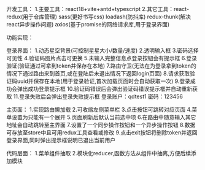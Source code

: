 ﻿
开发工具：
1.主要工具：react18+vite+antd+typescript
2.其它工具：react-redux(用于仓库管理) sass(更好书写css) loadash(防抖库) 
            redux-thunk(解决react异步操作问题) axios(基于promise的网络请求库,用于登录界面)


功能实现：

登录界面：
1.动态星空背景(可控制星星大小/数量/速度)
2.透明输入框
3.密码选择可见性
4.验证码图片点击可更换
5.未输入完整信息点登录按钮会有提示框
6.登录验证(验证通过可拿到token并保存在本地)
7.路由守卫(无法在为登录拿到token的情况下通过路由来到首页,或在登陆后未退出情况下返回login页面)
8.请求获取验证码uuid并保存在本地(用于登录验证,首次加载页面时会自动获取一次)
9.登录成功会弹出成功登录提示框
10.验证码错误后会弹出验证码错误提示框并自动重新获取
11.登录失败后会弹出登录失败提示框
登录账户：qdtest1    密码：123456

主页面：
1.实现路由懒加载
2.可收缩左侧菜单栏
3.点击按钮可跳转对应页面
4.菜单设置为只能有一个展开
5.页面刷新后默认当前选中项
6.在路由中随意输入其它地址会自动跳转至主界面
7.设置了一个同步操作按钮和一个异步操作按钮
8.数据可存放至store中且可用redux工具查看或修改
9.点击exit按钮将删除token并返回登录界面,同时弹出提示框说明已退出当前用户

代码层面：
1.菜单组件抽取
2.模块化reducer,函数方法从组件中抽离,方便后续添加模块

